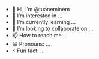 - 👋 Hi, I’m @tuaneminem
- 👀 I’m interested in ...
- 🌱 I’m currently learning ...
- 💞️ I’m looking to collaborate on ...
- 📫 How to reach me ...
- 😄 Pronouns: ...
- ⚡ Fun fact: ...

<!---
tuaneminem/tuaneminem is a ✨ special ✨ repository because its `README.md` (this file) appears on your GitHub profile.
You can click the Preview link to take a look at your changes.
--->
